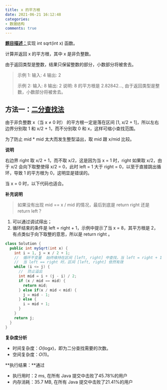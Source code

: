 ```yaml
---
title: x 的平方根
date: 2021-06-21 16:12:48
categories:
- 数据结构
comments: true
---
```


[**题目描述：**](https://leetcode-cn.com/problems/sqrtx/)实现 int sqrt(int x) 函数。

计算并返回 x 的平方根，其中 x 是非负整数。

由于返回类型是整数，结果只保留整数的部分，小数部分将被舍去。

<!-- more -->

> 示例 1:
> 输入: 4
> 输出: 2
> 
> 示例 2:
> 输入: 8
> 输出: 2
> 说明: 8 的平方根是 2.82842..., 
>             由于返回类型是整数，小数部分将被舍去。



## 方法一：[二分查找法](https://leetcode-cn.com/problems/sqrtx/solution/er-fen-cha-zhao-cyu-yan-by-dine/)

由于非负整数 x（当 x ≠ 0 时） 的平方根一定是落在区间 [1, x/2 + 1]，所以左右边界分别取 1 和 x/2 + 1，而不分别取 0 和 x，这样可缩小查找范围。 

为了防止 mid * mid 太大而发生整型溢出，取 mid 跟 x/mid 比较。 

**说明** 

右边界 right 取 x/2 + 1，而不取 x/2，这是因为当 x = 1 时，right 如果取 x/2，由于 x/2 会向下取整使得 x/2 = 0，此时 left = 1 大于 right = 0，以至于直接跳出循环，导致 1 的平方根为 0，这明显是错误的。 

当 x = 0 时，以下代码也适合。 

**补充说明** 

> 如果没有出现 mid == x / mid 的情况，最后到底是 return right 还是 return left？ 

1. 可以通过调试得出； 
2. 循环结束的条件是 left = right + 1，示例中提示了当 x = 8，其平方根是 2，有点类似于向下取整的意思，所以是 return right 。

```java
class Solution {
  public int mySqrt(int x) {
    int i = 1, j = x / 2 + 1;
    //  循环不变量  始终维持在区间 [left, right] 中查找，当 left = right + 1 时，区间为空，查找结束
    //  当 left == right 时，区间 [left, right] 依然有效 
    while (i <= j) {
      //  防止溢出
      int mid = i + (j - i) / 2;
      if (x / mid == mid) {
        return mid;
      } else if(x / mid < mid) {
        j = mid - 1;
      } else {
        i = mid + 1;
      }
    }
    return j;
  }
}
```

**复杂度分析**

- 时间复杂度：*O*(log*x*)，即为二分查找需要的次数。
- 空间复杂度：*O*(1)。

**执行结果：**通过

- 执行用时：2 ms, 在所有 Java 提交中击败了45.78%的用户
- 内存消耗：35.7 MB, 在所有 Java 提交中击败了21.41%的用户

